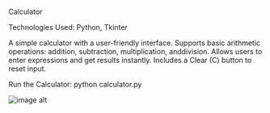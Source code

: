  Calculator

Technologies Used: Python, Tkinter

A simple calculator with a user-friendly interface.
Supports basic arithmetic operations: addition, subtraction, multiplication, anddivision.
Allows users to enter expressions and get results instantly.
Includes a Clear (C) button to reset input.

Run the Calculator:
python calculator.py

![image alt](https://github.com/Kirti757/Python-Projects/blob/main/Outputimages/Calculator.png?raw=true)
